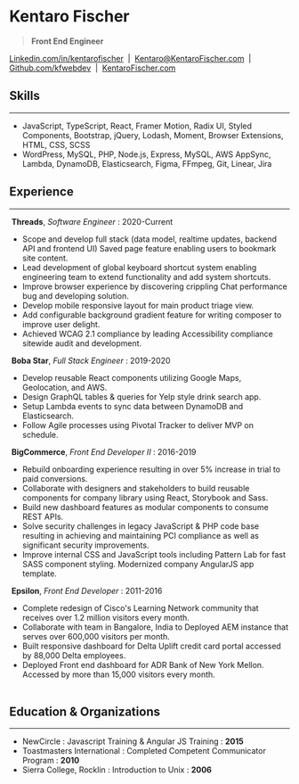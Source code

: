 # Kentaro Fischer

> __Front End Engineer__

[Linkedin.com/in/kentarofischer](https://linkedin.com/in/kentarofischer) &nbsp;|&nbsp; [Kentaro@KentaroFischer.com](kentaro@kentarofischer.com) &nbsp;|&nbsp; [Github.com/kfwebdev](https://github.com/kfwebdev) &nbsp;|&nbsp; [KentaroFischer.com](http://kentarofischer.com)

## Skills
------

* JavaScript, TypeScript, React, Framer Motion, Radix UI, Styled Components, Bootstrap, jQuery, Lodash, Moment, Browser Extensions, HTML, CSS, SCSS<br />
* WordPress, MySQL, PHP, Node.js, Express, MySQL, AWS AppSync, Lambda, DynamoDB, Elasticsearch, Figma, FFmpeg, Git, Linear, Jira<br />

## Experience
------

&nbsp;__Threads__, *Software Engineer* : 2020-Current

* Scope and develop full stack (data model, realtime updates, backend API and frontend UI) Saved page feature enabling users to bookmark site content.
* Lead development of global keyboard shortcut system enabling engineering team to extend functionality and add system shortcuts.
* Improve browser experience by discovering crippling Chat performance bug and developing solution.
* Develop mobile responsive layout for main product triage view.
* Add configurable background gradient feature for writing composer to improve user delight.
* Achieved WCAG 2.1 compliance by leading Accessibility compliance sitewide audit and development.

&nbsp;__Boba Star__, *Full Stack Engineer* : 2019-2020

* Develop reusable React components utilizing Google Maps, Geolocation, and AWS.
* Design GraphQL tables & queries for Yelp style drink search app.
* Setup Lambda events to sync data between DynamoDB and Elasticsearch.
* Follow Agile processes using Pivotal Tracker to deliver MVP on schedule.

&nbsp;__BigCommerce__, *Front End Developer II* : 2016-2019

* Rebuild onboarding experience resulting in over 5% increase in trial to paid conversions.
* Collaborate with designers and stakeholders to build reusable components for company library using React, Storybook and Sass.
* Build new dashboard features as modular components to consume REST APIs.
* Solve security challenges in legacy JavaScript & PHP code base resulting in achieving and maintaining PCI compliance as well as significant security improvements.
* Improve internal CSS and JavaScript tools including Pattern Lab for fast SASS component styling. Modernized company AngularJS app template.

&nbsp;__Epsilon__, *Front End Developer* : 2011-2016

* Complete redesign of Cisco's Learning Network community that receives over 1.2 million visitors every month.
* Collaborate with team in Bangalore, India to Deployed AEM instance that serves over 600,000 visitors per month.
* Built responsive dashboard for Delta Uplift credit card portal accessed by 88,000 Delta employees.
* Deployed Front end dashboard for ADR Bank of New York Mellon. Accessed by more than 15,000 visitors every month.
<br /><br />

## Education & Organizations
------

* NewCircle : Javascript Training & Angular JS Training : __2015__<br/>
* Toastmasters International : Completed Competent Communicator Program : __2010__<br/>
* Sierra College, Rocklin : Introduction to Unix : __2006__<br/>